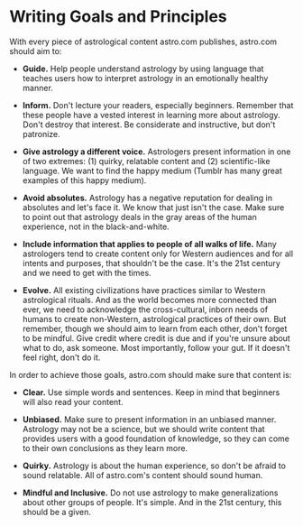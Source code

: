 # Writing Goals and Principles

With every piece of astrological content astro.com publishes, astro.com should aim to:

* **Guide.** Help people understand astrology by using language that teaches users how to interpret astrology in an emotionally healthy manner.

* **Inform.** Don't lecture your readers, especially beginners. Remember that these people have a vested interest in learning more about astrology. Don't destroy that interest. Be considerate and instructive, but don't patronize.

* **Give astrology a different voice.** Astrologers present information in one of two extremes: (1) quirky, relatable content and (2) scientific-like language. We want to find the happy medium (Tumblr has many great examples of this happy medium).

* **Avoid absolutes.** Astrology has a negative reputation for dealing in absolutes and let's face it. We know that just isn't the case. Make sure to point out that astrology deals in the gray areas of the human experience, not in the black-and-white.

* **Include information that applies to people of all walks of life.** Many astrologers tend to create content only for Western audiences and for all intents and purposes, that shouldn't be the case. It's the 21st century and we need to get with the times.

* **Evolve.** All existing civilizations have practices similar to Western astrological rituals. And as the world becomes more connected than ever, we need to acknowledge the cross-cultural, inborn needs of humans to create non-Western, astrological practices of their own. But remember, though we should aim to learn from each other, don't forget to be mindful. Give credit where credit is due and if you're unsure about what to do, ask someone. Most importantly, follow your gut. If it doesn't feel right, don't do it.

In order to achieve those goals, astro.com should make sure that content is:

* **Clear.** Use simple words and sentences. Keep in mind that beginners will also read your content. 

* **Unbiased.** Make sure to present information in an unbiased manner. Astrology may not be a science, but we should write content that provides users with a good foundation of knowledge, so they can come to their own conclusions as they learn more.

* **Quirky.** Astrology is about the human experience, so don't be afraid to sound relatable. All of astro.com's content should sound human.

* **Mindful and Inclusive.** Do not use astrology to make generalizations about other groups of people. It's simple. And in the 21st century, this should be a given. 
